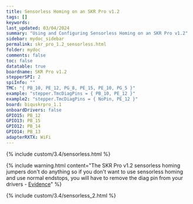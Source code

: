 ```yaml
---
title: Sensorless Homing on an SKR Pro v1.2
tags: []
keywords: 
last_updated: 03/04/2024
summary: "Using and Configuring Sensorless Homing on an SKR Pro v1.2"
sidebar: mydoc_sidebar
permalink: skr_pro_1.2_sensorless.html
folder: mydoc
comments: false
toc: false
datatable: true
boardname: SKR Pro v1.2
stepperSPI: 2
spiInfo: ""
TMC: "{ PB_10, PE_12, PG_8, PE_15, PE_10, PG_5 }"
example: "stepper.TmcDiagPins = { PB_10, PE_12 }"
example2: "stepper.TmcDiagPins = { NoPin, PE_12 }"
board: biquskrpro_1.1
onboardDrivers: false
GPIO15: PB_12
GPIO13: PB_15
GPIO12: PB_14
GPIO14: PB_13
adapterRXTX: WiFi
---
```


{% include custom/3.4/sensorless.html %}

{% include warning.html content="The SKR Pro v1.2 sensorless homing jumpers don't do anything so if you don't want to use sensorless homing and use normal endstops, you will have to remove the diag pin from your drivers - [Evidence](https://github.com/bigtreetech/BIGTREETECH-GTR-V1.0/issues/12)" %}

{% include custom/3.4/sensorless_2.html %}
